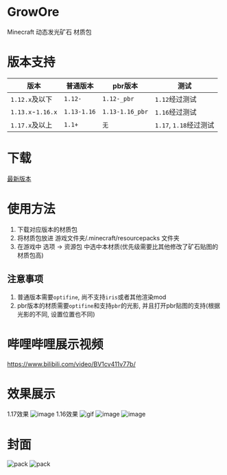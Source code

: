 # GrowOre

Minecraft 动态发光矿石 材质包

# 版本支持

| 版本                | 普通版本        | pbr版本           | 测试                 |
|-------------------|-------------|-----------------|--------------------|
| `1.12.x`及以下       | `1.12-`     | `1.12-_pbr`     | `1.12`经过测试         |
| `1.13.x`-`1.16.x` | `1.13-1.16` | `1.13-1.16_pbr` | `1.16`经过测试         |
| `1.17.x`及以上       | `1.1+`      | `无`             | `1.17`, `1.18`经过测试 |

# 下载

[最新版本](https://github.com/4o4E/DynamicGlowOre/releases/latest)

# 使用方法

1. 下载对应版本的材质包
2. 将材质包放进 游戏文件夹/.minecraft/resourcepacks 文件夹
3. 在游戏中 选项 -> 资源包 中选中本材质(优先级需要比其他修改了矿石贴图的材质包高)

## 注意事项

1. 普通版本需要`optifine`, 尚不支持`iris`或者其他渲染mod
2. pbr版本的材质需要`optifine`和支持`pbr`的光影, 并且打开pbr贴图的支持(根据光影的不同, 设置位置也不同)

# 哔哩哔哩展示视频

https://www.bilibili.com/video/BV1cv411v77b/

# 效果展示

1.17效果
![image](https://user-images.githubusercontent.com/58851040/123540758-38dab400-d773-11eb-993f-83571aa36d6b.png)
1.16效果
![gif](https://user-images.githubusercontent.com/58851040/119498294-0adf0a00-bd98-11eb-93fe-2d19f9f6ff51.gif)
![image](https://user-images.githubusercontent.com/58851040/119341188-0fd38900-bcc6-11eb-8f29-8a4845011848.png)
![image](https://user-images.githubusercontent.com/58851040/119341282-2a0d6700-bcc6-11eb-8382-e0c8fe19f053.png)

# 封面

![pack](https://user-images.githubusercontent.com/58851040/119498390-28ac6f00-bd98-11eb-9a0b-2aa96705b40d.png)
![pack](https://user-images.githubusercontent.com/58851040/119498398-2ba75f80-bd98-11eb-9d7b-34abdef1778f.png)
